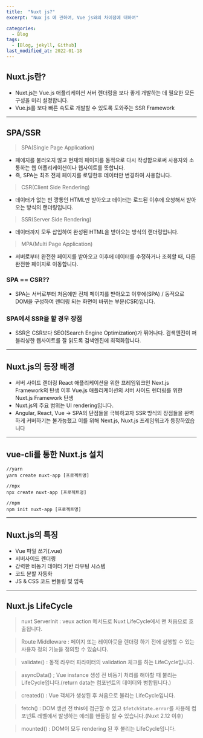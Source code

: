 ```yaml
---
title:  "Nuxt js?"
excerpt: "Nux js 에 관하여, Vue js와의 차이점에 대하여"

categories:
  - Blog
tags:
  - [Blog, jekyll, Github]
last_modified_at: 2022-01-18
---
```

## Nuxt.js란? 

- Nuxt.js는 Vue.js 애플리케이션 서버 렌더링을 보다 좋게 개발하는 데 필요한 모든 구성을 미리 설정합니다.
- Vue.js를 보다 빠른 속도로 개발할 수 있도록 도와주는 SSR Framework

---
## SPA/SSR
> SPA(Single Page Application)
* 페에지를 불러오지 않고 현재의 페이지를 동적으로 다시 작성함으로써 사용자와 소통하는 웹 어플리케이션이나 웹사이트를 뜻합니다. 
* 즉, SPA는 최초 전체 페이지를 로딩한후 데이터만 변경하여 사용합니다.

> CSR(Client Side Rendering)
* 데이터가 없는 빈 깡통인 HTML만 받아오고 데이터는 로드된 이후에 요청해서 받아오는 방식의 랜더링입니다.

> SSR(Server Side Rendering)
* 데이터까지 모두 삽입하여 완성된 HTML을 받아오는 방식의 랜더링입니다.

> MPA(Multi Page Application)
* 서버로부터 완전한 페이지를 받아오고 이후에 데이터를 수정하거나 조회할 때, 다른 완전한 페이지로 이동합니다.

### SPA == CSR??
* SPA는 서버로부터 처음에만 전체 페이지를 받아오고 이후에(SPA) / 동적으로 DOM을 구성하여 렌더링 되는 화면이 바뀌는 부분(CSR)입니다.

### SPA에서 SSR을 할 경우 장점
* SSR은 CSR보다 SEO(Search Engine Optimization)가 뛰어나다. 검색엔진이 퍼블리싱한 웹사이트를 잘 읽도록 검색엔진에 최적화합니다.


---
## Nuxt.js의 등장 배경
* 서버 사이드 렌더링 React 애플리케이션을 위한 프레임워크인 Next.js Framework의 탄생 이후 Vue.js 애플리케이션의 서버 사이드 렌더링를 위한 Nuxt.js Framework 탄생
* Nuxt.js의 주요 범위는 UI rendering입니다.
* Angular, React, Vue -> SPA의 단점들을 극복하고자 SSR 방식의 장점들을 완벽하게 커버하기는 불가능했고 이를 위해 Next.js, Nuxt.js 프레임워크가 등장하였습니다
---

## vue-cli를 통한 Nuxt.js 설치
```vuejs
//yarn
yarn create nuxt-app [프로젝트명]

//npx
npx create nuxt-app [프로젝트명]

//npm
npm init nuxt-app [프로젝트명]
```

---

## Nuxt.js의 특징
* Vue 파일 쓰기(.vue)
* 서버사이드 렌더링
* 강력한 비동기 데이터 기반 라우팅 시스템
* 코드 분할 자동화
* JS & CSS 코드 번들링 및 압축
---

## Nuxt.js LifeCycle
> nuxt ServerInit : veux action 메서드로 Nuxt LifeCycle에서 맨 처음으로 호출됩니다.

> Route Middleware : 페이지 또는 레이아웃을 렌더링 하기 전에 실행할 수 있는 사용자 정의 기능을 정의할 수 있습니다.

> validate() : 동적 라우터 파라미터의 validation 체크를 하는 LifeCycle입니다.

> asyncData() ; Vue instance 생성 전 비동기 처리를 해야할 때 불리는 LifeCycle입니다.(return data는 컴포넌트의 데이터와 병합됩니다.)

> created() : Vue 객체가 생성된 후 처음으로 불리는 LifeCycle입니다.

> fetch() : DOM 생선 전 this에 접근할 수 있고 `$fetchState.error`를 사용해 컴포넌트 레벨에서 발생하는 에러를 핸들링 할 수 있습니다.(Nuxt 2.12 이후)

> mounted() : DOM이 모두 rendering 된 후 불리는 LifeCycle입니다.